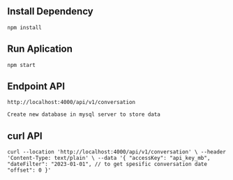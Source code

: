## Install Dependency
`npm install`

## Run Aplication
`npm start`

## Endpoint API
`http://localhost:4000/api/v1/conversation`

`Create new database in mysql server to store data`

## curl API

`curl --location 'http://localhost:4000/api/v1/conversation' \
--header 'Content-Type: text/plain' \
--data '{
    "accessKey": "api_key_mb",
    "dateFilter": "2023-01-01", // to get spesific conversation date
    "offset": 0
}'`
